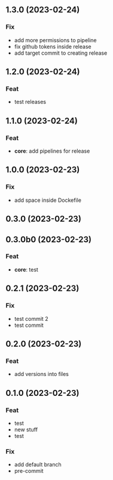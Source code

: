 ## 1.3.0 (2023-02-24)

### Fix

- add more permissions to pipeline
- fix github tokens inside release
- add target commit to creating release

## 1.2.0 (2023-02-24)

### Feat

- test releases

## 1.1.0 (2023-02-24)

### Feat

- **core**: add pipelines for release

## 1.0.0 (2023-02-23)

### Fix

- add space inside Dockefile

## 0.3.0 (2023-02-23)

## 0.3.0b0 (2023-02-23)

### Feat

- **core**: test

## 0.2.1 (2023-02-23)

### Fix

- test commit 2
- test commit

## 0.2.0 (2023-02-23)

### Feat

- add versions into files

## 0.1.0 (2023-02-23)

### Feat

- test
- new stuff
- test

### Fix

- add default branch
- pre-commit
